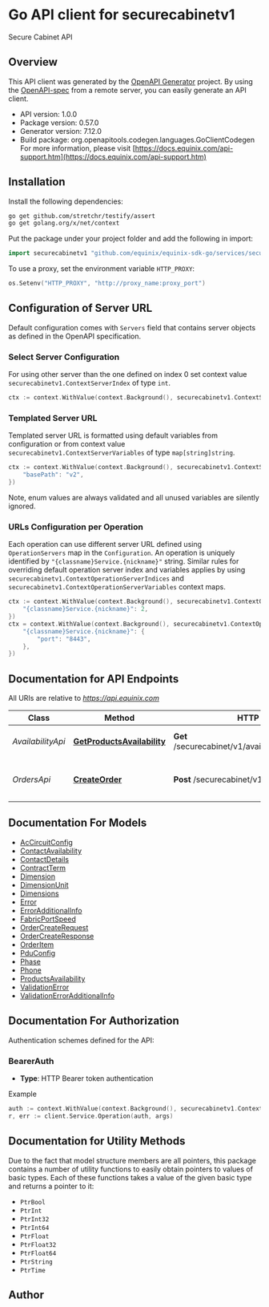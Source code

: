 # Go API client for securecabinetv1

Secure Cabinet API

## Overview
This API client was generated by the [OpenAPI Generator](https://openapi-generator.tech) project.  By using the [OpenAPI-spec](https://www.openapis.org/) from a remote server, you can easily generate an API client.

- API version: 1.0.0
- Package version: 0.57.0
- Generator version: 7.12.0
- Build package: org.openapitools.codegen.languages.GoClientCodegen
For more information, please visit [https://docs.equinix.com/api-support.htm](https://docs.equinix.com/api-support.htm)

## Installation

Install the following dependencies:

```sh
go get github.com/stretchr/testify/assert
go get golang.org/x/net/context
```

Put the package under your project folder and add the following in import:

```go
import securecabinetv1 "github.com/equinix/equinix-sdk-go/services/securecabinetv1"
```

To use a proxy, set the environment variable `HTTP_PROXY`:

```go
os.Setenv("HTTP_PROXY", "http://proxy_name:proxy_port")
```

## Configuration of Server URL

Default configuration comes with `Servers` field that contains server objects as defined in the OpenAPI specification.

### Select Server Configuration

For using other server than the one defined on index 0 set context value `securecabinetv1.ContextServerIndex` of type `int`.

```go
ctx := context.WithValue(context.Background(), securecabinetv1.ContextServerIndex, 1)
```

### Templated Server URL

Templated server URL is formatted using default variables from configuration or from context value `securecabinetv1.ContextServerVariables` of type `map[string]string`.

```go
ctx := context.WithValue(context.Background(), securecabinetv1.ContextServerVariables, map[string]string{
	"basePath": "v2",
})
```

Note, enum values are always validated and all unused variables are silently ignored.

### URLs Configuration per Operation

Each operation can use different server URL defined using `OperationServers` map in the `Configuration`.
An operation is uniquely identified by `"{classname}Service.{nickname}"` string.
Similar rules for overriding default operation server index and variables applies by using `securecabinetv1.ContextOperationServerIndices` and `securecabinetv1.ContextOperationServerVariables` context maps.

```go
ctx := context.WithValue(context.Background(), securecabinetv1.ContextOperationServerIndices, map[string]int{
	"{classname}Service.{nickname}": 2,
})
ctx = context.WithValue(context.Background(), securecabinetv1.ContextOperationServerVariables, map[string]map[string]string{
	"{classname}Service.{nickname}": {
		"port": "8443",
	},
})
```

## Documentation for API Endpoints

All URIs are relative to *https://api.equinix.com*

Class | Method | HTTP request | Description
------------ | ------------- | ------------- | -------------
*AvailabilityApi* | [**GetProductsAvailability**](docs/AvailabilityApi.md#getproductsavailability) | **Get** /securecabinet/v1/availability/{accountNumber} | Secure Cabinet availability.
*OrdersApi* | [**CreateOrder**](docs/OrdersApi.md#createorder) | **Post** /securecabinet/v1/orders | Order a new Secure Cabinet deployment


## Documentation For Models

 - [AcCircuitConfig](docs/AcCircuitConfig.md)
 - [ContactAvailability](docs/ContactAvailability.md)
 - [ContactDetails](docs/ContactDetails.md)
 - [ContractTerm](docs/ContractTerm.md)
 - [Dimension](docs/Dimension.md)
 - [DimensionUnit](docs/DimensionUnit.md)
 - [Dimensions](docs/Dimensions.md)
 - [Error](docs/Error.md)
 - [ErrorAdditionalInfo](docs/ErrorAdditionalInfo.md)
 - [FabricPortSpeed](docs/FabricPortSpeed.md)
 - [OrderCreateRequest](docs/OrderCreateRequest.md)
 - [OrderCreateResponse](docs/OrderCreateResponse.md)
 - [OrderItem](docs/OrderItem.md)
 - [PduConfig](docs/PduConfig.md)
 - [Phase](docs/Phase.md)
 - [Phone](docs/Phone.md)
 - [ProductsAvailability](docs/ProductsAvailability.md)
 - [ValidationError](docs/ValidationError.md)
 - [ValidationErrorAdditionalInfo](docs/ValidationErrorAdditionalInfo.md)


## Documentation For Authorization


Authentication schemes defined for the API:
### BearerAuth

- **Type**: HTTP Bearer token authentication

Example

```go
auth := context.WithValue(context.Background(), securecabinetv1.ContextAccessToken, "BEARER_TOKEN_STRING")
r, err := client.Service.Operation(auth, args)
```


## Documentation for Utility Methods

Due to the fact that model structure members are all pointers, this package contains
a number of utility functions to easily obtain pointers to values of basic types.
Each of these functions takes a value of the given basic type and returns a pointer to it:

* `PtrBool`
* `PtrInt`
* `PtrInt32`
* `PtrInt64`
* `PtrFloat`
* `PtrFloat32`
* `PtrFloat64`
* `PtrString`
* `PtrTime`

## Author



